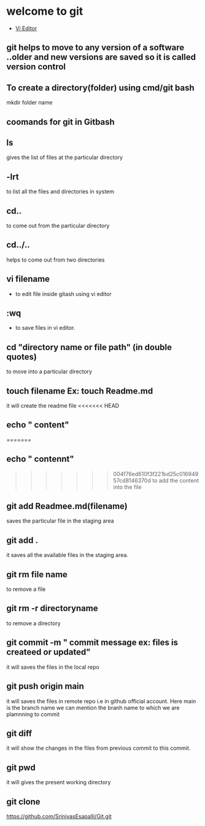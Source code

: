 # welcome to git

- [ Vi Editor ](#vieditor)

## git helps to move to any version of a software ..older and new versions are saved  so it is called version control

## To create a directory(folder) using cmd/git bash
mkdir folder name

## coomands for git in Gitbash
## ls
gives the list of files at the particular directory

## -lrt
 to list all the files and directories in system


## cd..
to come out from the particular directory

## cd../..
helps to come out  from two directories

<a name="Vi Editor"></a>

## vi filename
- to edit file inside gitash using vi editor

## :wq 
- to save files in vi editor.

## cd "directory name or file path" (in double quotes)
to move into a particular directory
## touch filename Ex: touch Readme.md
it will create the readme file
<<<<<<< HEAD
## echo " content"
=======
## echo " contennt"
>>>>>>> 004f76ed610f3f221bd25c01694957cd8146370d
to add the content into the file
## git add Readmee.md(filename)
saves the particular file in the staging area
## git add .
it saves all the available files in the staging area.

## git rm file name
to remove a file 

## git rm -r directoryname
to remove a directory 

## git commit -m " commit message ex: files is createed or updated"

it will saves the files in the local repo

## git push origin main 

it will saves the files in remote repo i.e in github official account. 
Here main is the branch name we can mention the branh name to which we are plamnning to commit

## git diff

it will show the changes in the files from previous commit to this commit.

## git pwd
it will gives the present working directory

## git clone 
https://github.com/SrinivasEsapalli/Git.git



